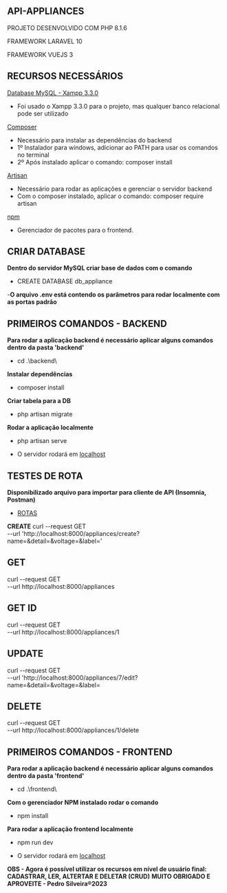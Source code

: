 
## API-APPLIANCES

PROJETO DESENVOLVIDO COM PHP 8.1.6 

FRAMEWORK LARAVEL 10

FRAMEWORK VUEJS 3

## RECURSOS NECESSÁRIOS

[Database MySQL - Xampp 3.3.0 ](https://sourceforge.net/projects/xampp/files/XAMPP%20Windows/8.1.17/xampp-windows-x64-8.1.17-0-VS16-installer.exe)

- Foi usado o Xampp 3.3.0 para o projeto, mas qualquer banco relacional pode ser utilizado

[Composer](https://getcomposer.org/Composer-Setup.exe)

- Necessário para instalar as dependências do backend
- 1º Instalador para windows, adicionar ao PATH para usar os comandos no terminal
- 2º Após instalado aplicar o comando: composer install 

[Artisan]()

- Necessário para rodar as aplicações e gerenciar o servidor backend
- Com o composer instalado, aplicar o comando: composer require artisan

[npm](https://nodejs.org/dist/v18.17.0/node-v18.17.0-x64.msi)

- Gerenciador de pacotes para o frontend. 

## CRIAR DATABASE
**Dentro do servidor MySQL criar base de dados com o comando**
- CREATE DATABASE db_appliance

-**O arquivo .env está contendo os parâmetros para rodar localmente com as portas padrão**

## PRIMEIROS COMANDOS - BACKEND
**Para rodar a aplicação backend é necessário aplicar alguns comandos dentro da pasta 'backend'**
- cd .\backend\ 

**Instalar dependências**
- composer install

**Criar tabela para a DB**
- php artisan migrate

**Rodar a aplicação localmente**
- php artisan serve
* O servidor rodará em [localhost](http://127.0.0.1:8000)

## TESTES DE ROTA

**Disponibilizado arquivo para importar para cliente de API (Insomnia, Postman)**
- [ROTAS](./public/Insomnia_2023-08-03.json)

**CREATE**
curl --request GET \
  --url 'http://localhost:8000/appliances/create?name=&detail=&voltage=&label='

**GET**
-
curl --request GET \
  --url http://localhost:8000/appliances

**GET ID**
-
curl --request GET \
  --url http://localhost:8000/appliances/1

**UPDATE**
-
curl --request GET \
  --url 'http://localhost:8000/appliances/7/edit?name=&detail=&voltage=&label=

**DELETE**
-
curl --request GET \
  --url http://localhost:8000/appliances/1/delete


## PRIMEIROS COMANDOS - FRONTEND
**Para rodar a aplicação backend é necessário aplicar alguns comandos dentro da pasta 'frontend'**
- cd .\frontend\ 

**Com o gerenciador NPM instalado rodar o comando**
- npm install

**Para rodar a aplicação frontend localmente**
- npm run dev
* O servidor rodará em [localhost](http://localhost:5173)

**OBS - Agora é possível utilizar os recursos em nível de usuário final: CADASTRAR, LER, ALTERTAR E DELETAR (CRUD)**
**MUITO OBRIGADO E APROVEITE - Pedro Silveira®2023**
